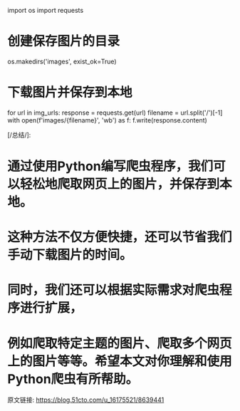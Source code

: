 import os
import requests

# 创建保存图片的目录
os.makedirs('images', exist_ok=True)

# 下载图片并保存到本地
for url in img_urls:
    response = requests.get(url)
    filename = url.split('/')[-1]
    with open(f'images/{filename}', 'wb') as f:
        f.write(response.content)


[/总结/]:
# 通过使用Python编写爬虫程序，我们可以轻松地爬取网页上的图片，并保存到本地。
# 这种方法不仅方便快捷，还可以节省我们手动下载图片的时间。
# 同时，我们还可以根据实际需求对爬虫程序进行扩展，
# 例如爬取特定主题的图片、爬取多个网页上的图片等等。希望本文对你理解和使用Python爬虫有所帮助。


原文链接: https://blog.51cto.com/u_16175521/8639441